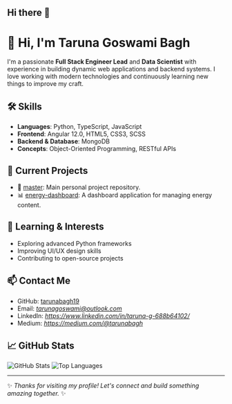## Hi there 👋


# 👋 Hi, I'm Taruna Goswami Bagh

I'm a passionate **Full Stack Engineer Lead** and **Data Scientist** with experience in building dynamic web applications and backend systems. I love working with modern technologies and continuously learning new things to improve my craft.

## 🛠️ Skills
- **Languages**: Python, TypeScript, JavaScript
- **Frontend**: Angular 12.0, HTML5, CSS3, SCSS
- **Backend & Database**: MongoDB
- **Concepts**: Object-Oriented Programming, RESTful APIs

## 💼 Current Projects
- 🔧 [master](https://github.com/tarunabagh19/master): Main personal project repository.
- 📊 [energy-dashboard](https://github.com/tarunabagh19/energy-dashboard): A dashboard application for managing energy content.

## 🌱 Learning & Interests
- Exploring advanced Python frameworks
- Improving UI/UX design skills
- Contributing to open-source projects

## 📫 Contact Me
- GitHub: [tarunabagh19](https://github.com/tarunabagh19)
- Email: *tarunagoswami@outlook.com*
- LinkedIn: *https://www.linkedin.com/in/taruna-g-688b64102/*
- Medium: *https://medium.com/@tarunabagh*

## 📈 GitHub Stats
![GitHub Stats](https://github-readme-stats.vercel.app/api?username=tarunabagh19&show_icons=true&theme=radical)
![Top Languages](https://github-readme-stats.vercel.app/api/top-langs/?username=tarunabagh19&layout=compact&theme=radical)

---

✨ _Thanks for visiting my profile! Let's connect and build something amazing together._ ✨

